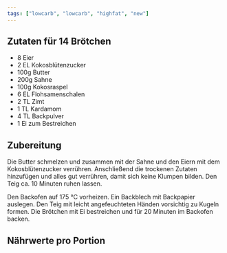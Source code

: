 ```yaml
---
tags: ["lowcarb", "lowcarb", "highfat", "new"]
---
```


## Zutaten für 14 Brötchen
- 8     Eier
- 2 EL  Kokosblütenzucker
- 100g  Butter
- 200g  Sahne
- 100g  Kokosraspel
- 6 EL  Flohsamenschalen
- 2 TL  Zimt
- 1 TL  Kardamom
- 4 TL  Backpulver
- 1     Ei zum Bestreichen

## Zubereitung
Die Butter schmelzen und zusammen mit der Sahne und den Eiern mit dem Kokosblütenzucker verrühren. Anschließend die trockenen Zutaten hinzufügen und alles gut verrühren, damit sich keine Klumpen bilden. Den Teig ca. 10 Minuten ruhen lassen.

Den Backofen auf 175 ℃ vorheizen. Ein Backblech mit Backpapier auslegen. Den Teig mit leicht angefeuchteten Händen vorsichtig zu Kugeln formen. Die Brötchen mit Ei bestreichen und für 20 Minuten im Backofen backen.

## Nährwerte pro Portion
